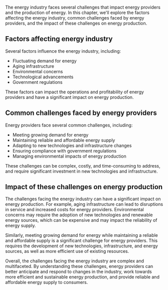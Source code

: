 
The energy industry faces several challenges that impact energy providers and the production of energy. In this chapter, we'll explore the factors affecting the energy industry, common challenges faced by energy providers, and the impact of these challenges on energy production.

Factors affecting energy industry
---------------------------------

Several factors influence the energy industry, including:

* Fluctuating demand for energy
* Aging infrastructure
* Environmental concerns
* Technological advancements
* Government regulations

These factors can impact the operations and profitability of energy providers and have a significant impact on energy production.

Common challenges faced by energy providers
-------------------------------------------

Energy providers face several common challenges, including:

* Meeting growing demand for energy
* Maintaining reliable and affordable energy supply
* Adapting to new technologies and infrastructure changes
* Ensuring compliance with government regulations
* Managing environmental impacts of energy production

These challenges can be complex, costly, and time-consuming to address, and require significant investment in new technologies and infrastructure.

Impact of these challenges on energy production
-----------------------------------------------

The challenges facing the energy industry can have a significant impact on energy production. For example, aging infrastructure can lead to disruptions in service and increased costs for energy providers. Environmental concerns may require the adoption of new technologies and renewable energy sources, which can be expensive and may impact the reliability of energy supply.

Similarly, meeting growing demand for energy while maintaining a reliable and affordable supply is a significant challenge for energy providers. This requires the development of new technologies, infrastructure, and energy sources, as well as more efficient use of existing resources.

Overall, the challenges facing the energy industry are complex and multifaceted. By understanding these challenges, energy providers can better anticipate and respond to changes in the industry, work towards more efficient and sustainable energy production, and provide reliable and affordable energy supply to consumers.
